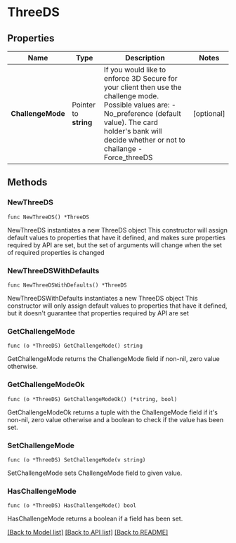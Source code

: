 # ThreeDS

## Properties

Name | Type | Description | Notes
------------ | ------------- | ------------- | -------------
**ChallengeMode** | Pointer to **string** | If you would like to enforce 3D Secure for your client then use the challenge mode. Possible values are:   - No_preference (default value). The card holder&#39;s bank will decide whether or not to challange  - Force_threeDS | [optional] 

## Methods

### NewThreeDS

`func NewThreeDS() *ThreeDS`

NewThreeDS instantiates a new ThreeDS object
This constructor will assign default values to properties that have it defined,
and makes sure properties required by API are set, but the set of arguments
will change when the set of required properties is changed

### NewThreeDSWithDefaults

`func NewThreeDSWithDefaults() *ThreeDS`

NewThreeDSWithDefaults instantiates a new ThreeDS object
This constructor will only assign default values to properties that have it defined,
but it doesn't guarantee that properties required by API are set

### GetChallengeMode

`func (o *ThreeDS) GetChallengeMode() string`

GetChallengeMode returns the ChallengeMode field if non-nil, zero value otherwise.

### GetChallengeModeOk

`func (o *ThreeDS) GetChallengeModeOk() (*string, bool)`

GetChallengeModeOk returns a tuple with the ChallengeMode field if it's non-nil, zero value otherwise
and a boolean to check if the value has been set.

### SetChallengeMode

`func (o *ThreeDS) SetChallengeMode(v string)`

SetChallengeMode sets ChallengeMode field to given value.

### HasChallengeMode

`func (o *ThreeDS) HasChallengeMode() bool`

HasChallengeMode returns a boolean if a field has been set.


[[Back to Model list]](../README.md#documentation-for-models) [[Back to API list]](../README.md#documentation-for-api-endpoints) [[Back to README]](../README.md)


